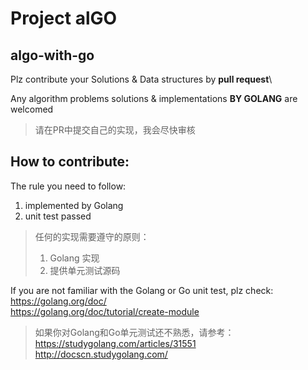 # Project alGO

## algo-with-go

Plz contribute your Solutions & Data structures by **pull request**\

Any algorithm problems solutions & implementations **BY GOLANG** are welcomed

> 请在PR中提交自己的实现，我会尽快审核  

## How to contribute:

The rule you need to follow:
1. implemented by Golang
2. unit test passed

> 任何的实现需要遵守的原则：
>
> 1. Golang 实现
> 2. 提供单元测试源码

If you are not familiar with the Golang or Go unit test,
plz check:
https://golang.org/doc/  
https://golang.org/doc/tutorial/create-module

> 如果你对Golang和Go单元测试还不熟悉，请参考：
> https://studygolang.com/articles/31551  
> http://docscn.studygolang.com/
